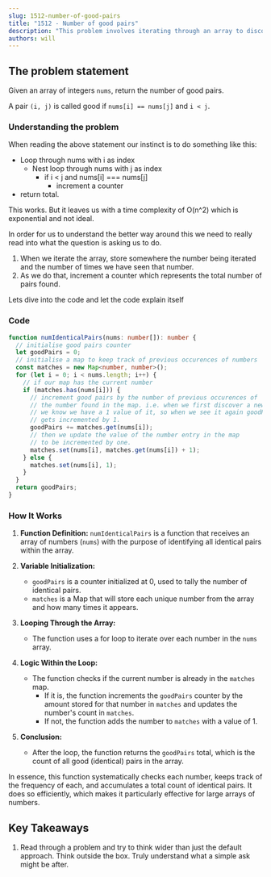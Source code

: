 ```yaml
---
slug: 1512-number-of-good-pairs
title: "1512 - Number of good pairs"
description: "This problem involves iterating through an array to discover the number of good pairs that match the required criteria. Easy to do it in O(n^2) but can it be done in O(n)?"
authors: will
---
```


## The problem statement

Given an array of integers `nums`, return the number of good pairs.

A pair `(i, j)` is called good if `nums[i] == nums[j]` and `i < j`.

### Understanding the problem

When reading the above statement our instinct is to do something like this:

- Loop through nums with i as index
  - Nest loop through nums with j as index
    - if i < j and nums[i] === nums[j]
      - increment a counter
- return total.

This works. But it leaves us with a time complexity of O(n^2) which is exponential and not ideal.

In order for us to understand the better way around this we need to really read into what the question is asking us to do.

1. When we iterate the array, store somewhere the number being iterated and the number of times we have seen that number.
2. As we do that, increment a counter which represents the total number of pairs found.

Lets dive into the code and let the code explain itself

### Code

```ts
function numIdenticalPairs(nums: number[]): number {
  // initialise good pairs counter
  let goodPairs = 0;
  // initialise a map to keep track of previous occurences of numbers
  const matches = new Map<number, number>();
  for (let i = 0; i < nums.length; i++) {
    // if our map has the current number
    if (matches.has(nums[i])) {
      // increment good pairs by the number of previous occurences of
      // the number found in the map. i.e. when we first discover a new number
      // we know we have a 1 value of it, so when we see it again goodPairs
      // gets incremented by 1.
      goodPairs += matches.get(nums[i]);
      // then we update the value of the number entry in the map
      // to be incremented by one.
      matches.set(nums[i], matches.get(nums[i]) + 1);
    } else {
      matches.set(nums[i], 1);
    }
  }
  return goodPairs;
}
```

### How It Works

1. **Function Definition:**
   `numIdenticalPairs` is a function that receives an array of numbers (`nums`) with the purpose of identifying all identical pairs within the array.

2. **Variable Initialization:**

   - `goodPairs` is a counter initialized at 0, used to tally the number of identical pairs.
   - `matches` is a Map that will store each unique number from the array and how many times it appears.

3. **Looping Through the Array:**

   - The function uses a for loop to iterate over each number in the `nums` array.

4. **Logic Within the Loop:**

   - The function checks if the current number is already in the `matches` map.
     - If it is, the function increments the `goodPairs` counter by the amount stored for that number in `matches` and updates the number's count in `matches`.
     - If not, the function adds the number to `matches` with a value of 1.

5. **Conclusion:**
   - After the loop, the function returns the `goodPairs` total, which is the count of all good (identical) pairs in the array.

In essence, this function systematically checks each number, keeps track of the frequency of each, and accumulates a total count of identical pairs. It does so efficiently, which makes it particularly effective for large arrays of numbers.

## Key Takeaways

1. Read through a problem and try to think wider than just the default approach. Think outside the box. Truly understand what a simple ask might be after.
